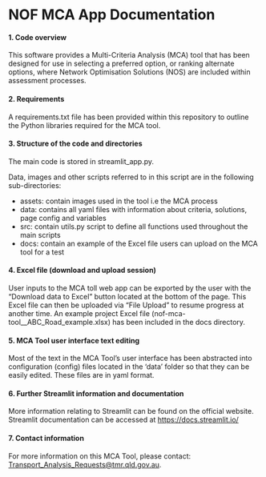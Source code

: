 # NOF MCA App Documentation
#### 1. Code overview
This software provides a Multi-Criteria Analysis (MCA) tool that has been designed for use in selecting a preferred option, or ranking alternate options, where Network Optimisation Solutions (NOS) are included within assessment processes.

#### 2. Requirements
A requirements.txt file has been provided within this repository to outline the Python libraries required for the MCA tool.

#### 3. Structure of the code and directories
The main code is stored in streamlit_app.py. 

Data, images and other scripts referred to in this script are in the following sub-directories:
- assets: contain images used in the tool i.e the MCA process 
- data: contains all yaml files with information about criteria, solutions, page config and variables 
- src: contain utils.py script to define all functions used throughout the main scripts
- docs: contain an example of the Excel file users can upload on the MCA tool for a test

#### 4. Excel file (download and upload session)
User inputs to the MCA toll web app can be exported by the user with the “Download data to Excel” button located at the bottom of the page. This Excel file can then be uploaded via “File Upload” to resume progress at another time. An example project Excel file (nof-mca-tool__ABC_Road_example.xlsx) has been included in the docs directory.

#### 5. MCA Tool user interface text editing
Most of the text in the MCA Tool’s user interface has been abstracted into configuration (config) files located in the ‘data’ folder so that they can be easily edited. These files are in yaml format. 

#### 6. Further Streamlit information and documentation
More information relating to Streamlit can be found on the official website. Streamlit documentation can be accessed at https://docs.streamlit.io/

#### 7. Contact information
For more information on this MCA Tool, please contact: Transport_Analysis_Requests@tmr.qld.gov.au.
